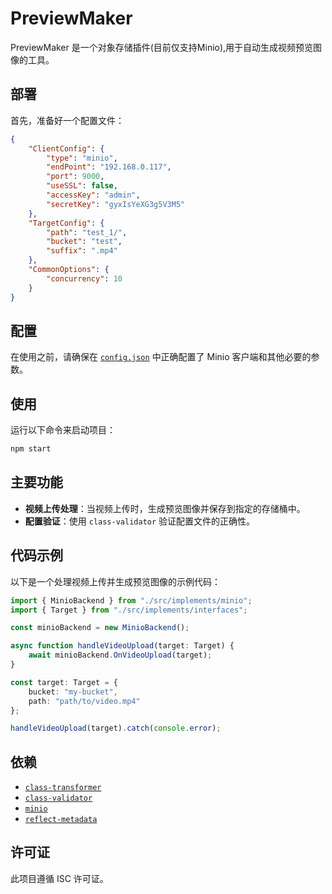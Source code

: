# PreviewMaker

PreviewMaker 是一个对象存储插件(目前仅支持Minio),用于自动生成视频预览图像的工具。

## 部署

首先，准备好一个配置文件：

```json
{
    "ClientConfig": {
        "type": "minio",
        "endPoint": "192.168.0.117",
        "port": 9000,
        "useSSL": false,
        "accessKey": "admin",
        "secretKey": "gyxIsYeXG3g5V3M5"
    },
    "TargetConfig": {
        "path": "test_1/",
        "bucket": "test",
        "suffix": ".mp4"
    },
    "CommonOptions": {
        "concurrency": 10
    }
}
```

## 配置

在使用之前，请确保在 [`config.json`](command:_github.copilot.openRelativePath?%5B%7B%22scheme%22%3A%22file%22%2C%22authority%22%3A%22%22%2C%22path%22%3A%22%2Froot%2FPreviewMaker%2Fconfig.json%22%2C%22query%22%3A%22%22%2C%22fragment%22%3A%22%22%7D%5D "/root/PreviewMaker/config.json") 中正确配置了 Minio 客户端和其他必要的参数。

## 使用

运行以下命令来启动项目：

```sh
npm start
```

## 主要功能

- **视频上传处理**：当视频上传时，生成预览图像并保存到指定的存储桶中。
- **配置验证**：使用 `class-validator` 验证配置文件的正确性。

## 代码示例

以下是一个处理视频上传并生成预览图像的示例代码：

```ts
import { MinioBackend } from "./src/implements/minio";
import { Target } from "./src/implements/interfaces";

const minioBackend = new MinioBackend();

async function handleVideoUpload(target: Target) {
    await minioBackend.OnVideoUpload(target);
}

const target: Target = {
    bucket: "my-bucket",
    path: "path/to/video.mp4"
};

handleVideoUpload(target).catch(console.error);
```

## 依赖

- [`class-transformer`](command:_github.copilot.openSymbolFromReferences?%5B%7B%22%24mid%22%3A1%2C%22path%22%3A%22%2Froot%2FPreviewMaker%2Fnode_modules%2Fclass-transformer%2Ftypes%2Findex.d.ts%22%2C%22scheme%22%3A%22file%22%7D%2C%7B%22line%22%3A0%2C%22character%22%3A0%7D%5D "node_modules/class-transformer/types/index.d.ts")
- [`class-validator`](command:_github.copilot.openSymbolFromReferences?%5B%7B%22%24mid%22%3A1%2C%22path%22%3A%22%2Froot%2FPreviewMaker%2Fnode_modules%2Fclass-transformer%2Ftypes%2Findex.d.ts%22%2C%22scheme%22%3A%22file%22%7D%2C%7B%22line%22%3A0%2C%22character%22%3A0%7D%5D "node_modules/class-transformer/types/index.d.ts")
- [`minio`](command:_github.copilot.openSymbolFromReferences?%5B%7B%22%24mid%22%3A1%2C%22path%22%3A%22%2Froot%2FPreviewMaker%2Fsrc%2Fimplements%2Fminio.ts%22%2C%22scheme%22%3A%22file%22%7D%2C%7B%22line%22%3A0%2C%22character%22%3A0%7D%5D "src/implements/minio.ts")
- [`reflect-metadata`](command:_github.copilot.openSymbolFromReferences?%5B%7B%22%24mid%22%3A1%2C%22path%22%3A%22%2Froot%2FPreviewMaker%2Fnode_modules%2Freflect-metadata%2Findex.d.ts%22%2C%22scheme%22%3A%22file%22%7D%2C%7B%22line%22%3A16%2C%22character%22%3A0%7D%5D "node_modules/reflect-metadata/index.d.ts")

## 许可证

此项目遵循 ISC 许可证。